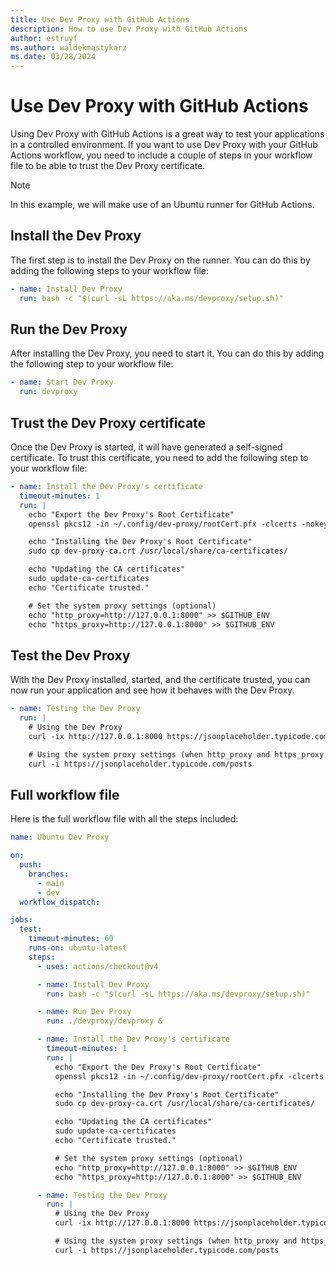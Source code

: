 ```yaml
---
title: Use Dev Proxy with GitHub Actions
description: How to use Dev Proxy with GitHub Actions
author: estruyf
ms.author: waldekmastykarz
ms.date: 03/28/2024
---
```


# Use Dev Proxy with GitHub Actions

Using Dev Proxy with GitHub Actions is a great way to test your applications in a controlled environment. If you want to use Dev Proxy with your GitHub Actions workflow, you need to include a couple of steps in your workflow file to be able to trust the Dev Proxy certificate.

> [!NOTE]
> In this example, we will make use of an Ubuntu runner for GitHub Actions.

## Install the Dev Proxy

The first step is to install the Dev Proxy on the runner. You can do this by adding the following steps to your workflow file:

```yaml
- name: Install Dev Proxy
  run: bash -c "$(curl -sL https://aka.ms/devproxy/setup.sh)"
```

## Run the Dev Proxy

After installing the Dev Proxy, you need to start it. You can do this by adding the following step to your workflow file:

```yaml
- name: Start Dev Proxy
  run: devproxy
```

## Trust the Dev Proxy certificate

Once the Dev Proxy is started, it will have generated a self-signed certificate. To trust this certificate, you need to add the following step to your workflow file:

```yaml
- name: Install the Dev Proxy's certificate
  timeout-minutes: 1
  run: |
    echo "Export the Dev Proxy's Root Certificate"
    openssl pkcs12 -in ~/.config/dev-proxy/rootCert.pfx -clcerts -nokeys -out dev-proxy-ca.crt -passin pass:""

    echo "Installing the Dev Proxy's Root Certificate"
    sudo cp dev-proxy-ca.crt /usr/local/share/ca-certificates/

    echo "Updating the CA certificates"
    sudo update-ca-certificates
    echo "Certificate trusted."

    # Set the system proxy settings (optional)
    echo "http_proxy=http://127.0.0.1:8000" >> $GITHUB_ENV
    echo "https_proxy=http://127.0.0.1:8000" >> $GITHUB_ENV    
```

## Test the Dev Proxy

With the Dev Proxy installed, started, and the certificate trusted, you can now run your application and see how it behaves with the Dev Proxy.

```yaml
- name: Testing the Dev Proxy
  run: |
    # Using the Dev Proxy
    curl -ix http://127.0.0.1:8000 https://jsonplaceholder.typicode.com/posts

    # Using the system proxy settings (when http_proxy and https_proxy are set)
    curl -i https://jsonplaceholder.typicode.com/posts
```

## Full workflow file

Here is the full workflow file with all the steps included:

```yaml
name: Ubuntu Dev Proxy

on:
  push:
    branches:
      - main
      - dev
  workflow_dispatch:

jobs:
  test:
    timeout-minutes: 60
    runs-on: ubuntu-latest
    steps:
      - uses: actions/checkout@v4

      - name: Install Dev Proxy
        run: bash -c "$(curl -sL https://aka.ms/devproxy/setup.sh)"

      - name: Run Dev Proxy
        run: ./devproxy/devproxy &

      - name: Install the Dev Proxy's certificate
        timeout-minutes: 1
        run: |
          echo "Export the Dev Proxy's Root Certificate"
          openssl pkcs12 -in ~/.config/dev-proxy/rootCert.pfx -clcerts -nokeys -out dev-proxy-ca.crt -passin pass:""

          echo "Installing the Dev Proxy's Root Certificate"
          sudo cp dev-proxy-ca.crt /usr/local/share/ca-certificates/

          echo "Updating the CA certificates"
          sudo update-ca-certificates
          echo "Certificate trusted."

          # Set the system proxy settings (optional)
          echo "http_proxy=http://127.0.0.1:8000" >> $GITHUB_ENV
          echo "https_proxy=http://127.0.0.1:8000" >> $GITHUB_ENV          

      - name: Testing the Dev Proxy
        run: |
          # Using the Dev Proxy
          curl -ix http://127.0.0.1:8000 https://jsonplaceholder.typicode.com/posts

          # Using the system proxy settings (when http_proxy and https_proxy are set)
          curl -i https://jsonplaceholder.typicode.com/posts    
```
